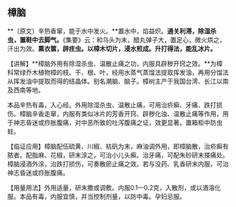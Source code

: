 ## 樟脑

**〔原文〕辛热香窜，能于水中发火。**置水中，焰益炽。**通关利滞，除湿杀虫，置鞋中去脚气。**《集要》云：和乌头为末，醋丸弹子大，置足心，微火烘之，汗出为效。**熏衣箧，辟疰虫。以樟木切片，浸水煎成。升打得法，能乱冰片。**

【讲解】**樟脑外用有除湿杀虫、温散止痛之功，内服具辟秽开窍之效。**为樟科常绿乔木植物樟的枝、干、根、叶，经用水蒸气蒸馏法提取挥发油，再用分馏法从挥发油中提取而得的结晶体。别名潮脑、脑子。樟树主产于我国台湾、长江以南及西南等地。

本品辛热有毒，入心经。外用除湿杀虫、温散止痛，可用治疥癣、牙痛、跌打损伤。樟脑辛香走窜，内服有类似冰片的芳香开窍、辟秽化浊、温散止痛等作用，用于神志昏迷或痧胀腹痛，对中恶所致的吐泻腹痛之证，效更显著。置箱柜中防虫蛀。

【临证应用】樟脑配伍硫黄、川椒、枯矾为末，麻油调外用，即樟脑散，治疥癣有脓者。配脂麻、花椒，研末涂之，可治小儿头癣。治牙痛，可配朱砂研末搽痛处。樟脑浸酒外涂，治跌打损伤，可奏散瘀止痛之效。若与没药、乳香研末内服，可治神志昏迷或痧胀腹痛。

【用量用法】外用适量，研末撒或调敷。内服0.1一0.2克，入散剂，或以酒溶化服。本品有毒，内服宜慎，并当控制剂量，以防中毒。孕妇忌服。
